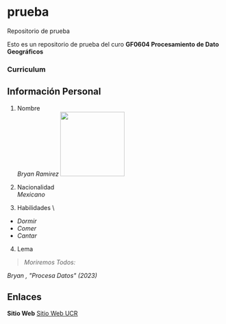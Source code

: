 # prueba
Repositorio de prueba

Esto es un repositorio de prueba del curo **GF0604 Procesamiento de Dato Geográficos**

### Curriculum

## Información Personal
1. Nombre \
*Bryan Ramirez* <img src= "[Aurelion sol.jpg](https://images.contentstack.io/v3/assets/blt731acb42bb3d1659/blt2522bc3b5b727ec2/6397b94a98adc52f7d41038a/AurelionSol_AshenLord.jpg)" width="150">

2. Nacionalidad \
*Mexicano*

3. Habilidades \
- *Dormir*
- *Comer*
- *Cantar*

4. Lema
> *Moriremos Todos:*  

*Bryan , "Procesa Datos" (2023)*

## Enlaces

**Sitio Web** [Sitio Web UCR](https://www.ucr.ac.cr/)
